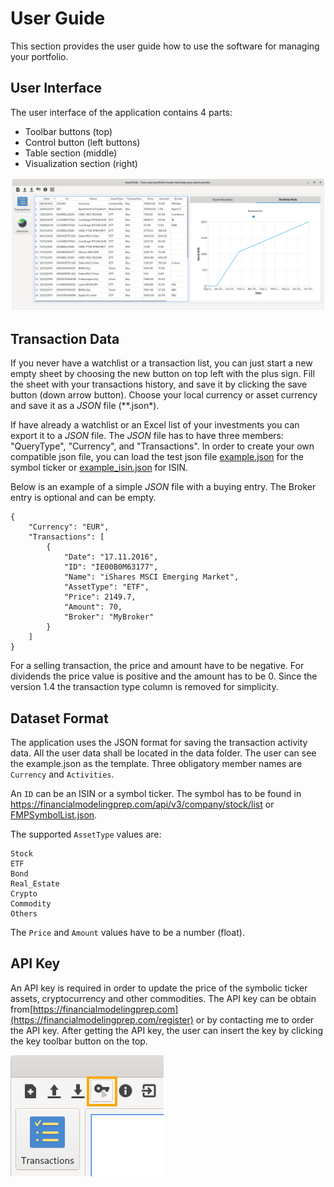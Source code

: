 # User Guide

This section provides the user guide how to use the software for managing your portfolio.

## User Interface

The user interface of the application contains 4 parts:

* Toolbar buttons (top)
* Control button (left buttons)
* Table section (middle)
* Visualization section (right)

![UI][roi]


## Transaction Data

If you never have a watchlist or a transaction list, you can just start a new empty sheet by choosing the new button on top left with the plus sign. Fill the sheet with your transactions history, and save it by clicking the save button (down arrow button). Choose your local currency or asset currency and save it as a *JSON* file (**.json*).


If have already a watchlist or an Excel list of your investments you can export it to a *JSON* file. The *JSON* file has to have three members: "QueryType", "Currency", and "Transactions". In order to create your own compatible json file, you can load the test json file [example.json](../data/example.json) for the symbol ticker or [example_isin.json](../data/example_isin.json) for ISIN.

Below is an example of a simple *JSON* file with a buying entry. The Broker entry is optional and can be empty.

```
{
    "Currency": "EUR",
    "Transactions": [
        {
            "Date": "17.11.2016",
            "ID": "IE00B0M63177",
            "Name": "iShares MSCI Emerging Market",
            "AssetType": "ETF",
            "Price": 2149.7,
            "Amount": 70,
            "Broker": "MyBroker"
        }
    ]
}
```

For a selling transaction, the price and amount have to be negative. For dividends the price value is positive and the amount has to be 0. Since the version 1.4 the transaction type column is removed for simplicity.

## Dataset Format

The application uses the JSON format for saving the transaction activity data. All the user data shall be located in the data folder. The user can see the example.json as the template. Three obligatory member names are `Currency` and `Activities`.

An `ID` can be an ISIN or a symbol ticker. The symbol has to be found in https://financialmodelingprep.com/api/v3/company/stock/list or [FMPSymbolList.json](../data/FMPSymbolList.json).

The supported `AssetType` values are:

```
Stock
ETF
Bond
Real_Estate
Crypto
Commodity
Others
```

The `Price` and `Amount` values have to be a number (float).

## API Key

An API key is required in order to update the price of the symbolic ticker assets, cryptocurrency and other commodities. The API key can be obtain from[https://financialmodelingprep.com](https://financialmodelingprep.com/register) or by contacting me to order the API key. After getting the API key, the user can insert the key by clicking the key toolbar button on the top.

![API Key][key]

[roi]: imgs/roi.png "Screenshot of the accumulated RoI plot"
[key]: imgs/api_key.png "Add API Key toolbar"
